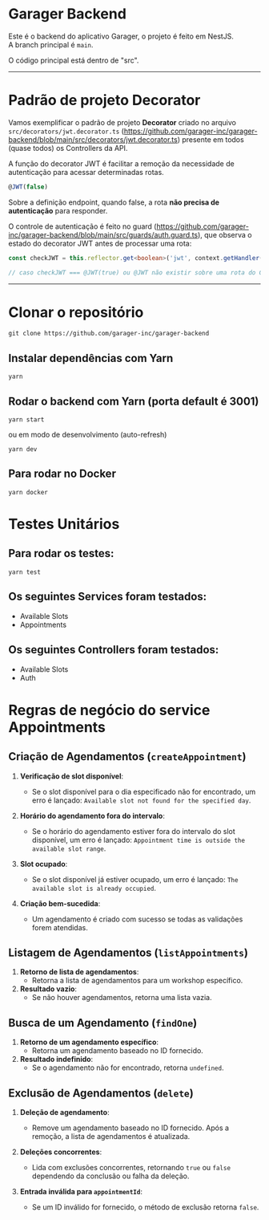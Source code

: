 # Garager Backend

Este é o backend do aplicativo Garager, o projeto é feito em NestJS.  
A branch principal é `main`.

O código principal está dentro de "src".

---

# Padrão de projeto Decorator

Vamos exemplificar o padrão de projeto **Decorator** criado no arquivo `src/decorators/jwt.decorator.ts` (https://github.com/garager-inc/garager-backend/blob/main/src/decorators/jwt.decorator.ts) presente em todos (quase todos) os Controllers da API.

A função do decorator JWT é facilitar a remoção da necessidade de autenticação para acessar determinadas rotas.

```ts
@JWT(false)
```

Sobre a definição endpoint, quando false, a rota **não precisa de autenticação** para responder.

O controle de autenticação é feito no guard (https://github.com/garager-inc/garager-backend/blob/main/src/guards/auth.guard.ts), que observa o estado do decorator JWT antes de processar uma rota:

```ts
const checkJWT = this.reflector.get<boolean>('jwt', context.getHandler()) ?? true; // verifica se a rota possuí o decorator @JWT

// caso checkJWT === @JWT(true) ou @JWT não existir sobre uma rota do Controller, a autenticação será feita normalmente (observando o token JWT no nosso caso).
```

---

# Clonar o repositório

```shell
git clone https://github.com/garager-inc/garager-backend
```

## Instalar dependências com Yarn

```shell
yarn
```

## Rodar o backend com Yarn (porta default é 3001)

```shell
yarn start
```

ou em modo de desenvolvimento (auto-refresh)

```shell
yarn dev
```

## Para rodar no Docker

```shell
yarn docker
```

# Testes Unitários

## Para rodar os testes:

```shell
yarn test
```

## Os seguintes Services foram testados:

- Available Slots
- Appointments

## Os seguintes Controllers foram testados:

- Available Slots
- Auth

# Regras de negócio do service Appointments

## Criação de Agendamentos (`createAppointment`)

1. **Verificação de slot disponível**:

   - Se o slot disponível para o dia especificado não for encontrado, um erro é lançado: `Available slot not found for the specified day`.

2. **Horário do agendamento fora do intervalo**:

   - Se o horário do agendamento estiver fora do intervalo do slot disponível, um erro é lançado: `Appointment time is outside the available slot range`.

3. **Slot ocupado**:

   - Se o slot disponível já estiver ocupado, um erro é lançado: `The available slot is already occupied`.

4. **Criação bem-sucedida**:
   - Um agendamento é criado com sucesso se todas as validações forem atendidas.

## Listagem de Agendamentos (`listAppointments`)

1. **Retorno de lista de agendamentos**:
   - Retorna a lista de agendamentos para um workshop específico.
2. **Resultado vazio**:
   - Se não houver agendamentos, retorna uma lista vazia.

## Busca de um Agendamento (`findOne`)

1. **Retorno de um agendamento específico**:
   - Retorna um agendamento baseado no ID fornecido.
2. **Resultado indefinido**:
   - Se o agendamento não for encontrado, retorna `undefined`.

## Exclusão de Agendamentos (`delete`)

1. **Deleção de agendamento**:

   - Remove um agendamento baseado no ID fornecido. Após a remoção, a lista de agendamentos é atualizada.

2. **Deleções concorrentes**:

   - Lida com exclusões concorrentes, retornando `true` ou `false` dependendo da conclusão ou falha da deleção.

3. **Entrada inválida para `appointmentId`**:
   - Se um ID inválido for fornecido, o método de exclusão retorna `false`.
